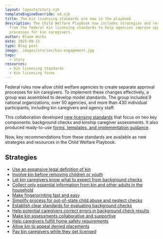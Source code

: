 ```yaml
---
layout: layouts/story.njk
templateEngineOverride: md,njk
title: The kin licensing standards are now in the playbook
description: The Child Welfare Playbook now includes strategies and resources
  from the federal kin licensing standards to help agencies improve approval
  processes for kin caregivers.
author: Bloom Works
date: 2025-09-15
type: Blog post
image: .images/stories/kin-engagement.jpg
tags:
  - story
resources:
  - Kin licensing standards
  - Kin licensing forms
---
```

Federal rules now allow child welfare agencies to create separate approval processes for kin caregivers. To implement these changes effectively, a group was assembled to develop model standards. The group included 9 national organizations, over 50 agencies, and more than 430 individual participants, including kin caregivers and agency staff.

This collaboration developed [new licensing standards](https://www.grandfamilies.org/Portals/0/Kin-Specific_Foster_Home_Approval_Standards_2025.pdf) that focus on two key components: background checks and kinship caregiver assessments. It also produced ready-to-use [forms, templates, and implementation guidance](https://www.grandfamilies.org/Resources/Kin-Specific-Licensing-Standards-Sample-Forms).

Now, key recommendations from these standards are available as new strategies and resources in the Child Welfare Playbook.

## Strategies

* [Use an expansive legal definition of kin ](/strategies/use-an-expansive-legal-definition-of-kin/)
* [Involve kin before removing children or youth](/strategies/involve-kin-before-removing-children-or-youth/)
* [Let kin caregivers know what to expect from background checks](/strategies/let-kin-caregivers-know-what-to-expect-from-background-checks/)
* [Collect only essential information from kin and other adults in the household](/strategies/collect-only-essential-information-from-kin-and-other-adults-in-household/)
* [Make fingerprinting fast and easy](/strategies/make-fingerprinting-fast-and-easy/)
* [Simplify process for out-of-state child abuse and neglect checks](/strategies/streamline-out-of-state-child-abuse-and-neglect-checks/)
* [Establish clear standards for evaluating background checks](/strategies/establish-clear-standards-for-evaluating-background-checks/)
* [Help potential caregivers correct errors in background check results](/strategies/help-potential-caregivers-correct-errors-in-background-check-results/)
* [Make kin assessments collaborative and supportive ](/strategies/make-kin-assessments-collaborative-and-supportive/)
* [Help caregivers fulfill home safety requirements ](/strategies/provide-safety-inspection-support/)
* [Allow kin to appeal denied placements](/strategies/allow-kin-to-appeal-denied-placements/)[](/strategies/provide-convenient-training-events-for-license-renewals/)
* [Pay kin caregivers while they get licensed](/strategies/pay-kin-caregivers-while-they-get-licensed/)[](https://www.grandfamilies.org/Resources/Kin-Specific-Licensing-Standards-Sample-Forms)